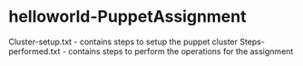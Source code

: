 # helloworld-PuppetAssignment

Cluster-setup.txt - contains steps to setup the puppet cluster
Steps-performed.txt - contains steps to perform the operations for the assignment
